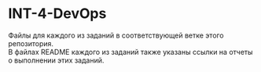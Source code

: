 # INT-4-DevOps
Файлы для каждого из заданий в соответствующей ветке этого репозитория.  
В файлах README каждого из заданий также указаны ссылки на отчеты о выполнении этих заданий.

